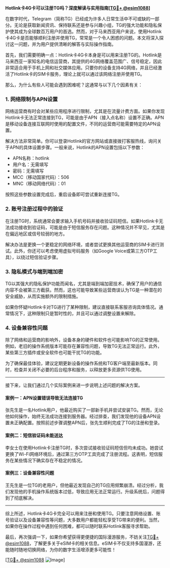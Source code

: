 **Hotlink卡4G卡可以注册TG吗？深度解读与实用指南[[TG💪+ @esim1088](https://t.me/s/esim1088)]**

在数字时代，Telegram（简称TG）已经成为许多人日常生活中不可或缺的一部分。无论是获取新闻资讯、保持联系还是参与兴趣小组，TG的强大功能和隐私保护使其成为全球数百万用户的首选。然而，对于马来西亚用户来说，使用Hotlink卡4G卡是否能够顺利注册并使用TG，常常是一个令人困惑的问题。本文将深入探讨这一问题，并为用户提供清晰的解答与实际操作指南。

首先，我们需要明确一点：Hotlink卡4G卡本身是可以用来注册TG的。Hotlink是马来西亚一家知名的电信运营商，其提供的4G网络覆盖范围广、信号稳定，因此非常适合用于手机上网和社交媒体应用。只要你的设备支持4G网络，并且已经激活了Hotlink卡的SIM卡服务，理论上就可以通过该网络注册并使用TG。

那么，为什么有些人可能会遇到困难呢？这通常与以下几个因素有关：

### **1. 网络限制与APN设置**
网络运营商有时会对某些应用程序进行限制，尤其是在流量计费方面。如果你发现Hotlink卡无法正常连接到TG，可能是由于APN（接入点名称）设置不正确。APN是移动设备连接互联网时使用的配置文件，不同的运营商可能需要特定的APN设置。

解决方法非常简单。你可以登录Hotlink的官方网站或直接拨打客服热线，询问关于APN的具体设置步骤。一般来说，Hotlink的APN设置包括以下参数：
- APN名称：hotlink
- 用户名：无需填写
- 密码：无需填写
- MCC（移动国家代码）：506
- MNC（移动网络代码）：01

按照这些参数设置完成后，重启设备即可尝试重新连接TG。

### **2. 账号注册过程中的验证**
在注册TG时，系统通常会要求输入手机号码并接收验证码短信。如果Hotlink卡无法成功接收到验证码，可能是由于短信服务存在问题。这种情况并不罕见，尤其是在偏远地区或信号较弱的地方。

解决办法是更换一个更稳定的网络环境，或者尝试更换其他运营商的SIM卡进行测试。此外，你还可以考虑使用虚拟号码服务（如Google Voice或第三方OTP工具），以绕过短信验证步骤。

### **3. 隐私模式与端到端加密**
TG以其强大的隐私保护功能而闻名，尤其是端到端加密技术，确保了用户的通信内容不会被第三方截获。然而，这也可能导致某些运营商误认为TG是一种潜在的安全威胁，从而实施额外的限制措施。

如果你怀疑Hotlink卡对TG进行了某种限制，建议直接联系客服咨询具体情况。通常情况下，这种限制只是暂时性的，并且可以通过调整设置来解除。

### **4. 设备兼容性问题**
除了网络和运营商的影响外，设备本身的硬件和软件也可能影响TG的正常使用。例如，老旧的操作系统版本可能存在兼容性问题，导致TG无法正常运行。此外，某些第三方插件或安全软件也可能干扰TG的功能。

为了确保最佳体验，建议定期更新设备的操作系统和TG客户端至最新版本。同时，检查并关闭不必要的后台程序和服务，以释放更多资源供TG使用。

---

接下来，让我们通过几个实际案例来进一步说明上述问题的解决方案。

#### **案例一：APN设置错误导致无法连接TG**
张先生是一名Hotlink用户，他最近购买了一部新手机并尝试安装TG。然而，无论他如何操作，始终无法成功连接到服务器。经过排查，我们发现他的设备APN设置未正确配置。按照前述步骤调整APN后，张先生顺利完成了TG的注册和登录。

#### **案例二：短信验证码未能送达**
李女士在使用Hotlink卡注册TG时，多次尝试接收验证码短信但均未成功。她尝试更换了Wi-Fi网络环境后，通过第三方OTP工具完成了注册流程。这表明，短信服务在某些情况下确实存在不稳定的情况。

#### **案例三：设备兼容性问题**
王先生是一位TG的老用户，但他最近发现自己的TG应用频繁崩溃。经过分析，我们发现他的手机操作系统版本过低，导致应用无法正常运行。升级系统后，问题得到了彻底解决。

---

综上所述，Hotlink卡4G卡完全可以用来注册和使用TG。只要注意网络设置、账号验证以及设备兼容性等问题，大多数用户都能轻松享受TG带来的便利。当然，如果你在操作过程中遇到任何困难，都可以随时联系Hotlink客服寻求帮助。

最后，再次强调一下，如果你希望获得更便捷的国际漫游服务，不妨关注[TG💪+ @esim1088](https://t.me/s/esim1088)，了解更多关于eSIM卡的相关信息。eSIM卡不仅支持多国漫游，还能随时随地切换网络，为你的数字生活增添更多可能性！

[[TG💪+ @esim1088](https://t.me/s/esim1088) ![Image](https://i.postimg.cc/4NQfJmqS/Snipaste-2025-05-13-00-14-12.png)]